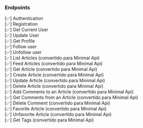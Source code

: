 
### Endpoints

[✅] Authentication  
[✅] Registration  
[✅] Get Current User  
[✅] Update User  
[✅] Get Profile  
[✅] Follow user  
[✅] Unfollow user  
[✅] List Articles                (convertido para Minimal Api)  
[✅] Feed Articles                (convertido para Minimal Api)  
[✅] Get Article                  (convertido para Minimal Api)  
[✅] Create Article               (convertido para Minimal Api)  
[✅] Update Article               (convertido para Minimal Api)  
[✅] Delete Article               (convertido para Minimal Api)  
[✅] Add Comments to an Article   (convertido para Minimal Api)  
[✅] Get Comments from an Article (convertido para Minimal Api)  
[✅] Delete Comment               (convertido para Minimal Api)  
[✅] Favorite Article             (convertido para Minimal Api)  
[✅] Unfavorite Article           (convertido para Minimal Api)  
[✅] Get Tags                     (convertido para Minimal Api)  


